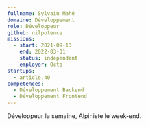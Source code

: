 ```yaml
---
fullname: Sylvain Mahé
domaine: Développement
role: Développeur
github: nilpotence
missions:
  - start: 2021-09-13
    end: 2022-03-31
    status: independent
    employer: Octo
startups:
  - article.40
competences:
  - Développement Backend
  - Développement Frontend
---
```

Développeur la semaine, Alpiniste le week-end.